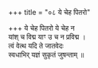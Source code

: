 +++
title = "०८ ये चेह पितरो"

+++
ये चेह पितरो ये चेह न  
यांश् च विद्म याꣳ उ च न प्रविद्म ।  
त्वं वेत्थ यदि ते जातवेदः  
स्वधाभिर् यज्ञं सुकृतं जुषन्ताम् ॥